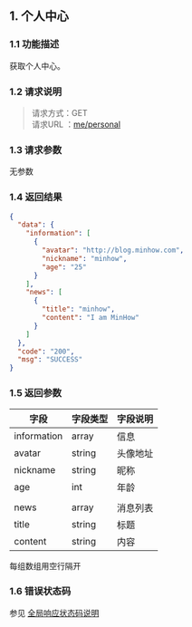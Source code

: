 ## 1. 个人中心
### 1.1 功能描述
获取个人中心。
### 1.2 请求说明
> 请求方式：GET<br>
请求URL ：[me/personal](#)

### 1.3 请求参数
无参数
### 1.4 返回结果
```json  
{
  "data": {
    "information": [
      {
        "avatar": "http://blog.minhow.com",
        "nickname": "minhow",
        "age": "25"
      }
    ],
    "news": [
      {
        "title": "minhow",
        "content": "I am MinHow"
      }
    ]
  },
  "code": "200",
  "msg": "SUCCESS"
}
``` 
### 1.5 返回参数
字段       |字段类型       |字段说明
------------|-----------|-----------
information       |array        |信息
avatar       |string        |头像地址
nickname       |string        |昵称
age       |int        |年龄
       |        |
news       |array        |消息列表  
title       |string        |标题
content       |string        |内容
每组数组用空行隔开
### 1.6 错误状态码
参见 [全局响应状态码说明](../introduction.md/#134-全局响应状态码说明)

